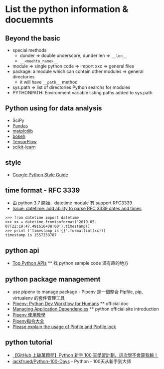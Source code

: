 # List the python information & docuemnts

## Beyond the basic
  - special methods
    - dunder => double underscore, dunder len => ```__len__```
    - ```__<moehto_name>__```
  - module => single python code => import xxx => general files
  - package: a module which can contain other modules => general directories
    - it will have ```__path__``` method
  - sys.path => list of directories Python searchs for modules
  - PYTHONPATH: Environment variable listing paths added to sys.path

## Python using for data analysis
  - SciPy
  - [Pandas](https://pandas.pydata.org/)
  - [matplotlib](https://matplotlib.org/)
  - [bokeh](https://bokeh.pydata.org/en/latest/)
  - [TensorFlow](https://www.tensorflow.org/)
  - [scikit-learn](https://scikit-learn.org/stable/) 

## style
  - [Google Python Style Guide](https://github.com/google/styleguide/blob/gh-pages/pyguide.md)

## time format - RFC 3339
  * 由 python 3.7 開始，datetime module 有 support RFC3339
  * [Issue: datetime: add ability to parse RFC 3339 dates and times](https://bugs.python.org/issue15873)
```
>>> from datetime import datetime
>>> xx = datetime.fromisoformat('2019-05-07T22:19:47.491616+08:00').timestamp()
>>> print ('timestamp is {}'.format(int(xx)))
timestamp is 1557238787
```

## python api
  * [Top Python APIs](https://www.programcreek.com/python/index/module/list) ** 找 python sample code 滿有趣的地方

## python package management
  * use pipenv to manage package - Pipenv 是一個整合 Pipfile, pip, virtualenv 的套件管理工具
  * [Pipenv: Python Dev Workflow for Humans](http://docs.pipenv.org/en/latest/) ** official doc
  * [Managing Application Dependencies](https://packaging.python.org/tutorials/managing-dependencies/#managing-dependencies) ** python official site introduction 
  * [Pipenv 使用教學](https://blog.chairco.me/posts/2017/02/Pipenv%20tutorial.html)
  * [Pipenv指令大全](https://medium.com/@johnnyellisjohnny/pipenv%E6%8C%87%E4%BB%A4%E5%A4%A7%E5%85%A8-6e4415cc8a15)
  * [Please explain the usage of Pipfile and Pipfile.lock](https://stackoverflow.com/questions/46330327/please-explain-the-usage-of-pipfile-and-pipfile-lock)

## python tutorial
  * [【GitHub 上破萬顆星】Python 新手 100 天學習計劃，這次學不會算我輸！](https://buzzorange.com/techorange/2019/05/07/python-100-days/)
  * [jackfrued/Python-100-Days](https://github.com/jackfrued/Python-100-Days) - Python - 100天从新手到大师

